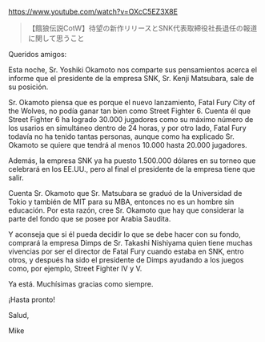https://www.youtube.com/watch?v=OXcC5EZ3X8E

> 【餓狼伝説CotW】待望の新作リリースとSNK代表取締役社長退任の報道に関して思うこと

Queridos amigos:

Esta noche, Sr. Yoshiki Okamoto nos comparte sus pensamientos acerca el informe que el presidente de la empresa SNK, Sr. Kenji Matsubara, sale de su posición. 

Sr. Okamoto piensa que es porque el nuevo lanzamiento, Fatal Fury City of the Wolves, no podía ganar tan bien como Street Fighter 6. Cuenta él que Street Fighter 6 ha logrado 30.000 jugadores como su máximo número de los usarios en simultáneo dentro de 24 horas, y por otro lado, Fatal Fury todavía no ha tenido tantas personas, aunque como ha explicado Sr. Okamoto se quiere que tendrá al menos 10.000 hasta 20.000 jugadores.

Además, la empresa SNK ya ha puesto 1.500.000 dólares en su torneo que celebrará en los EE.UU., pero al final el presidente de la empresa tiene que salir. 

Cuenta Sr. Okamoto que Sr. Matsubara se graduó de la Universidad de Tokio y también de MIT para su MBA, entonces no es un hombre sin educación. Por esta razón, cree Sr. Okamoto que hay que considerar la parte del fondo que se posee por Arabia Saudita.

Y aconseja que si él pueda decidir lo que se debe hacer con su fondo, comprará la empresa Dimps de Sr. Takashi Nishiyama quien tiene muchas vivencias por ser el director de Fatal Fury cuando estaba en SNK, entro otros, y después ha sido el presidente de Dimps ayudando a los juegos como, por ejemplo, Street Fighter IV y V.

Ya está. Muchísimas gracias como siempre.

¡Hasta pronto!

Salud,

Mike

